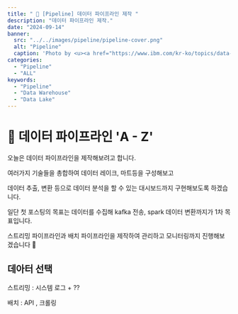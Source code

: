 ```yaml
---
title: " 🌟 [Pipeline] 데이터 파이프라인 제작 "
description: "데이터 파이프라인 제작."
date: "2024-09-14"
banner:
  src: "../../images/pipeline/pipeline-cover.png"
  alt: "Pipeline"
  caption: 'Photo by <u><a href="https://www.ibm.com/kr-ko/topics/data-pipeline">About Pipeline</a></u>'
categories:
  - "Pipeline"
  - "ALL"
keywords:
  - "Pipeline"
  - "Data Warehouse"
  - "Data Lake"
---
```

# 💬 데이터 파이프라인 'A - Z' 

오늘은 데이터 파이프라인을 제작해보려고 합니다.

여러가지 기술들을 총합하여 데이터 레이크, 마트등을 구성해보고 

데이터 추출, 변환 등으로 데이터 분석을 할 수 있는 대시보드까지 구현해보도록 하겠습니다.

일단 첫 포스팅의 목표는 데이터를 수집해 kafka 전송, spark 데이터 변환까지가 1차 목표입니다.

스트리밍 파이프라인과 배치 파이프라인을 제작하여 관리하고 모니터링까지 진행해보겠습니다 🫡

## 데아터 선택



스트리밍 : 시스템 로그 + ?? 

배치 : API , 크롤링




